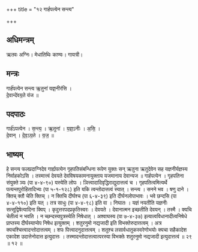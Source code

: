+++
title = "१२ गार्हपत्येन सन्त्य"

+++
## अधिमन्त्रम्
ऋतवः अग्निः। मेधातिथिः काण्वः। गायत्री।

## मन्त्रः
गार्ह॑पत्येन सन्त्य ऋ॒तुना॑ यज्ञ॒नीर॑सि ।  
दे॒वान्दे॑वय॒ते य॑ज ॥

## पदपाठः
गार्ह॑ऽपत्येन । स॒न्त्य॒ । ऋ॒तुना॑ । य॒ज्ञ॒ऽनीः । अ॒सि॒ ।  
दे॒वान् । दे॒व॒ऽय॒ते । य॒ज॒ ॥

## भाष्यम्
हे सन्त्य फलप्रदाग्निदेव गार्ह्यपत्येन गृहपतिसंबन्धिना रूपेण युक्तः सन् ऋतुना ऋतुदेवेन सह यज्ञनीर्यज्ञस्य निर्वाहकोऽसि । तस्मात्त्वं देवयते देवविषयकामनायुक्ताय यजमानाय देवान्यज ॥ गार्हपत्येन । गृहपतिना संयुक्ते ञ्यः (पा ४-४-९०) यस्येति लोपः । ञित्त्वादादिवृद्धिराद्युदात्तत्वं च । गृहपतित्वमित्यर्थे पत्यन्तपुरोहितादिभ्यः (पा ५-१-१२८) इति यकि त्वन्तोदात्तत्वं स्यात् । सन्त्य । सनने भव । षणु दाने । क्तिच् क्तौ चेति क्तिच् । न क्तिचि दीर्घश्च (पा ६-४-३९) इति दीर्घनलोपाभावः । भवे छन्दसि (पा ४-४-११०) इति यत् । तत्र साधुः (पा ४-४-९८) इति वा । निघातः । यज्ञं नयतीति यज्ञनीः सत्सूद्विषेत्यादिना क्विप् । कृदुत्तरपदप्रकृतिस्वरः । देवयते । देवानात्मन इच्छतीति देवयन् । तस्मै । क्यचि चेतीत्वं न भवति । न च्छन्दस्यपुत्रस्येति निषेधात् । अश्वाघस्य (पा ७-४-३७) इत्यात्वविधानादीत्वनिषेधे प्राप्तस्य दीर्घस्याप्येप निषेध इत्युक्तम् । शतुरनुमो नद्यजादी इति विभक्तेरुदात्तत्वम् । अत्र क्यचश्चित्त्वादन्तोदात्तत्वम् । शपः पित्त्वादनुदात्तत्वम् । शतुश्च लसार्वधातुकस्वरेणोभयोः क्यचा सहैकादेश एकादेश उदात्तेनोदात्त इत्युदात्तः । तस्मादन्तोदात्तत्वात्परस्या विभक्तेः शतुरनुमो नद्यजादी इत्युदात्तत्वं ॥ २९ ॥ १२ ॥